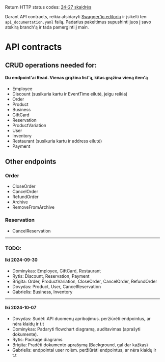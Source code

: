 Return HTTP status codes:
[24-27 skaidrės](https://emokymai.vu.lt/pluginfile.php/142940/mod_folder/content/0/PS_Design_L3_2024.pptx?forcedownload=1)

Darant API contracts, reikia atsidaryti [Swagger'io editorių](https://editor.swagger.io/) ir įsikelti ten ```api_documentation.yaml``` failą.
Padarius pakeitimus supushinti juos į savo atskirą branch'ą ir tada pamerginti į main.

# API contracts
## CRUD operations needed for:
#### Du endpoint'ai Read. Vienas grąžina list'ą, kitas grąžina vieną item'ą
- Employee
- Discount (susikuria kartu ir EventTime eilutė, jeigu reikia)
- Order
- Product
- Business
- GiftCard
- Reservation
- ProductVariation
- User
- Inventory
- Restaurant (susikuria kartu ir address eilutė)
- Payment


## Other endpoints
### Order
- CloseOrder
- CancelOrder
- RefundOrder
- Archive
- RemoveFromArchive

### Reservation
- CancelReservation

---
### TODO:
#### Iki 2024-09-30
- Dominykas: Employee, GiftCard, Restaurant
- Rytis: Discount, Reservation, Payment
- Brigita: Order, ProductVariation, CloseOrder, CancelOrder, RefundOrder
- Dovydas: Product, User, CancelReservation
- Gabrielis: Business, Inventory

---
#### Iki 2024-10-07
- Dovydas: Sudėti API duomenų apribojimus. peržiūrėti endpointus, ar nėra klaidų ir t.t
- Dominykas: Padaryti flowchart diagramą, auditavimas (aprašyti dokumente).
- Rytis: Package diagrams
- Brigita: Pradėti dokumento aprašymą (Background, gal dar kažkas)
- Gabrielis: endpointai user rolėm. peržiūrėti endpointus, ar nėra klaidų ir t.t

